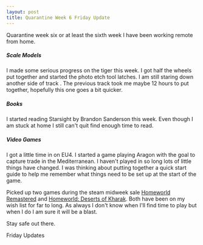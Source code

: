 ```yaml
---
layout: post
title: Quarantine Week 6 Friday Update
---
```


Quarantine week six or at least the sixth week I have been working remote from home.

##### Scale Models
I made some serious progress on the tiger this week. I got half the wheels put together and started the photo etch tool latches. I am still staring down another side of track . The previous track took me maybe 12 hours to put together, hopefully this one goes a bit quicker.

##### Books
I started reading Starsight by Brandon Sanderson this week. Even though I am stuck at home I still can't quit find enough time to read.

##### Video Games
I got a little time in on EU4. I started a game playing Aragon with the goal to capture trade in the Mediterranean. I haven't played in so long lots of little things have changed. I was thinking about putting together a quick start guide to help me remember what things need to be set up at the start of the game.

Picked up two games during the steam midweek sale [Homeworld Remastered](https://store.steampowered.com/app/244160/Homeworld_Remastered_Collection/) and [Homeworld: Deserts of Kharak](https://store.steampowered.com/app/281610/Homeworld_Deserts_of_Kharak/). Both have been on my wish list for far to long. As always I don't know when I'll find time to play but when I do I am sure it will be a blast.

Stay safe out there.

Friday Updates
